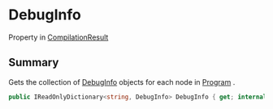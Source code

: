 # DebugInfo

Property in [CompilationResult](./)

## Summary

Gets the collection of [DebugInfo](yarn.compiler.compilationresult.debuginfo.md) objects for each node in [Program](yarn.compiler.compilationresult.program.md) .

```csharp
public IReadOnlyDictionary<string, DebugInfo> DebugInfo { get; internal set; }
```
